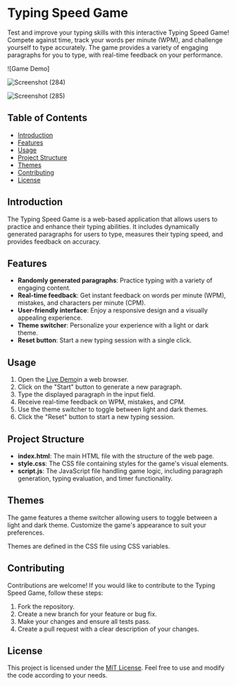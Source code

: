 # Typing Speed Game

Test and improve your typing skills with this interactive Typing Speed Game! Compete against time, track your words per minute (WPM), and challenge yourself to type accurately. The game provides a variety of engaging paragraphs for you to type, with real-time feedback on your performance.

![Game Demo]

![Screenshot (284)](https://github.com/VelpuriVineela/Typing-Speed-Test-Game-/assets/134683293/3cd0287e-34be-4934-b9d2-36f239e1e513)

![Screenshot (285)](https://github.com/VelpuriVineela/Typing-Speed-Test-Game-/assets/134683293/923a8663-95af-451c-a157-dbef1f17b847)


 
## Table of Contents
- [Introduction](#introduction)
- [Features](#features)
- [Usage](#usage)
- [Project Structure](#project-structure)
- [Themes](#themes)
- [Contributing](#contributing)
- [License](#license)

## Introduction

The Typing Speed Game is a web-based application that allows users to practice and enhance their typing abilities. It includes dynamically generated paragraphs for users to type, measures their typing speed, and provides feedback on accuracy.

## Features

- **Randomly generated paragraphs**: Practice typing with a variety of engaging content.
- **Real-time feedback**: Get instant feedback on words per minute (WPM), mistakes, and characters per minute (CPM).
- **User-friendly interface**: Enjoy a responsive design and a visually appealing experience.
- **Theme switcher**: Personalize your experience with a light or dark theme.
- **Reset button**: Start a new typing session with a single click.

## Usage

1. Open the [Live Demo](https://velpurivineela.github.io/Typing-Speed-Test-Game-/)in a web browser.
2. Click on the "Start" button to generate a new paragraph.
3. Type the displayed paragraph in the input field.
4. Receive real-time feedback on WPM, mistakes, and CPM.
5. Use the theme switcher to toggle between light and dark themes.
6. Click the "Reset" button to start a new typing session.

## Project Structure

- **index.html**: The main HTML file with the structure of the web page.
- **style.css**: The CSS file containing styles for the game's visual elements.
- **script.js**: The JavaScript file handling game logic, including paragraph generation, typing evaluation, and timer functionality.

## Themes

The game features a theme switcher allowing users to toggle between a light and dark theme. Customize the game's appearance to suit your preferences.

Themes are defined in the CSS file using CSS variables.

## Contributing

Contributions are welcome! If you would like to contribute to the Typing Speed Game, follow these steps:

1. Fork the repository.
2. Create a new branch for your feature or bug fix.
3. Make your changes and ensure all tests pass.
4. Create a pull request with a clear description of your changes.

## License

This project is licensed under the [MIT License](LICENSE). Feel free to use and modify the code according to your needs.



